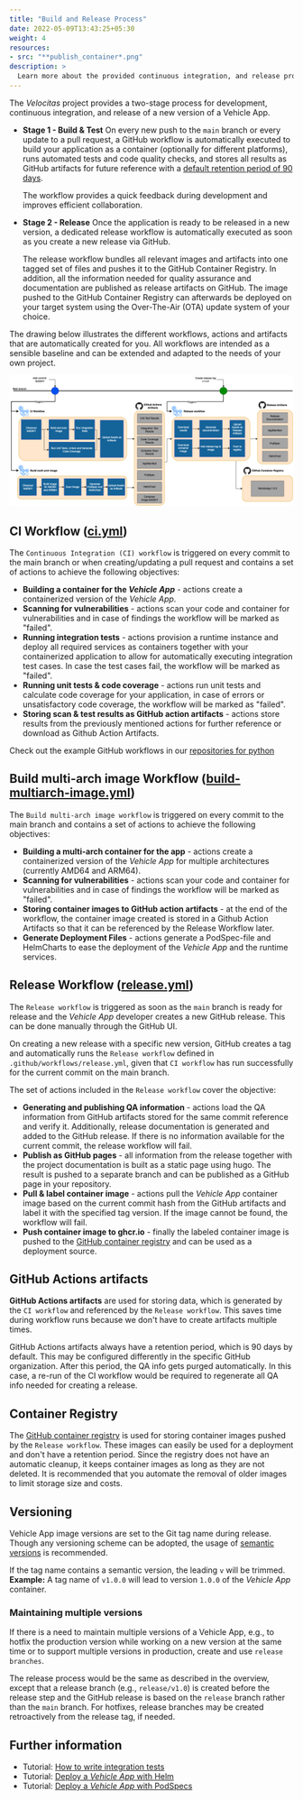 ```yaml
---
title: "Build and Release Process"
date: 2022-05-09T13:43:25+05:30
weight: 4
resources:
- src: "**publish_container*.png"
description: >
  Learn more about the provided continuous integration, and release process of a Vehicle App.
---
```


The _Velocitas_ project provides a two-stage process for development, continuous integration, and release of a new version of a Vehicle App.

- **Stage 1 - Build & Test**
  On every new push to the `main` branch or every update to a pull request, a GitHub workflow is automatically executed to build your application as a container (optionally for different platforms), runs automated tests and code quality checks, and stores all results as GitHub artifacts for future reference with a [default retention period of 90 days](https://docs.github.com/en/organizations/managing-organization-settings/configuring-the-retention-period-for-github-actions-artifacts-and-logs-in-your-organization).

  The workflow provides a quick feedback during development and improves efficient collaboration.

- **Stage 2 - Release**
  Once the application is ready to be released in a new version, a dedicated release workflow is automatically executed as soon as you create a new release via GitHub.

  The release workflow bundles all relevant images and artifacts into one tagged set of files and pushes it to the GitHub Container Registry. In addition, all the information needed for quality assurance and documentation are published as release artifacts on GitHub. The image pushed to the GitHub Container Registry can afterwards be deployed on your target system using the Over-The-Air (OTA) update system of your choice.

The drawing below illustrates the different workflows, actions and artifacts that are automatically created for you. All workflows are intended as a sensible baseline and can be extended and adapted to the needs of your own project.

![Workflows](./publish_container.png)

## CI Workflow ([ci.yml](https://github.com/eclipse-velocitas/vehicle-app-python-template/blob/main/.github/workflows/ci.yml))

The `Continuous Integration (CI) workflow` is triggered on every commit to the main branch or when creating/updating a pull request and contains a set of actions to achieve the following objectives:

- **Building a container for the _Vehicle App_** - actions create a containerized version of the _Vehicle App_.
- **Scanning for vulnerabilities** - actions scan your code and container for vulnerabilities and in case of findings the workflow will be marked as "failed".
- **Running integration tests** - actions provision a runtime instance and deploy all required services as containers together with your containerized application to allow for automatically executing integration test cases. In case the test cases fail, the workflow will be marked as "failed".
- **Running unit tests & code coverage** - actions run unit tests and calculate code coverage for your application, in case of errors or unsatisfactory code coverage, the workflow will be marked as "failed".
- **Storing scan & test results as GitHub action artifacts** - actions store results from the previously mentioned actions for further reference or download as Github Action Artifacts.

Check out the example GitHub workflows in our [repositories for python](https://github.com/eclipse-velocitas/vehicle-app-python-template/blob/main/.github/workflows/ci.yml)

## Build multi-arch image Workflow ([build-multiarch-image.yml](https://github.com/eclipse-velocitas/vehicle-app-python-template/blob/main/.github/workflows/build-multiarch-image.yml))

The `Build multi-arch image workflow` is triggered on every commit to the main branch and contains a set of actions to achieve the following objectives:

- **Building a multi-arch container for the app** - actions create a containerized version of the _Vehicle App_ for multiple architectures (currently AMD64 and ARM64).
- **Scanning for vulnerabilities** - actions scan your code and container for vulnerabilities and in case of findings the workflow will be marked as "failed".
- **Storing container images to GitHub action artifacts** - at the end of the workflow, the container image created is stored in a Github Action Artifacts so that it can be referenced by the Release Workflow later.
- **Generate Deployment Files** - actions generate a PodSpec-file and HelmCharts to ease the deployment of the _Vehicle App_ and the runtime services.

## Release Workflow ([release.yml](https://github.com/eclipse-velocitas/vehicle-app-python-template/blob/main/.github/workflows/release.yml))

The `Release workflow` is triggered as soon as the `main` branch is ready for release and the _Vehicle App_ developer creates a new GitHub release. This can be done manually through the GitHub UI.

On creating a new release with a specific new version, GitHub creates a tag and automatically runs the `Release workflow` defined in `.github/workflows/release.yml`, given that `CI workflow` has run successfully for the current commit on the main branch.

The set of actions included in the `Release workflow` cover the objective:

- **Generating and publishing QA information** - actions load the QA information from GitHub artifacts stored for the same commit reference and verify it. Additionally, release documentation is generated and added to the GitHub release. If there is no information available for the current commit, the release workflow will fail.
- **Publish as GitHub pages** - all information from the release together with the project documentation is built as a static page using hugo. The result is pushed to a separate branch and can be published as a GitHub page in your repository.
- **Pull & label container image** - actions pull the _Vehicle App_ container image based on the current commit hash from the GitHub artifacts and label it with the specified tag version. If the image cannot be found, the workflow will fail.
- **Push container image to ghcr.io** - finally the labeled container image is pushed to the [GitHub container registry](ghcr.io) and can be used as a deployment source.

## GitHub Actions artifacts

**GitHub Actions artifacts** are used for storing data, which is generated by the `CI workflow` and referenced by the `Release workflow`. This saves time during workflow runs because we don't have to create artifacts multiple times.

GitHub Actions artifacts always have a retention period, which is 90 days by default. This may be configured differently in the specific GitHub organization. After this period, the QA info gets purged automatically. In this case, a re-run of the CI workflow would be required to regenerate all QA info needed for creating a release.

## Container Registry

The [GitHub container registry](ghcr.io) is used for storing container images pushed by the `Release workflow`. These images can easily be used for a deployment and don't have a retention period.
Since the registry does not have an automatic cleanup, it keeps container images as long as they are not deleted. It is recommended that you automate the removal of older images to limit storage size and costs.

## Versioning

Vehicle App image versions are set to the Git tag name during release. Though any versioning scheme can be adopted, the usage of [semantic versions](https://semver.org/) is recommended.

If the tag name contains a semantic version, the leading `v` will be trimmed.
**Example:** A tag name of `v1.0.0` will lead to version `1.0.0` of the _Vehicle App_ container.

### Maintaining multiple versions

If there is a need to maintain multiple versions of a Vehicle App, e.g., to hotfix the production version while working on a new version at the same time or to support multiple versions in production, create and use `release branches`.

The release process would be the same as described in the overview, except that a release branch (e.g., `release/v1.0`) is created before the release step and the GitHub release is based on the `release` branch rather than the `main` branch. For hotfixes, release branches may be created retroactively from the release tag, if needed.

## Further information

- Tutorial: [How to write integration tests](/docs/tutorials/integration_tests)
- Tutorial: [Deploy a _Vehicle App_ with Helm](/docs/tutorials/tutorial_how_to_deploy_a_vehicle_app_with_helm)
- Tutorial: [Deploy a _Vehicle App_ with PodSpecs](/docs/tutorials/tutorial_how_to_deploy_a_vehicle_app_with_podspecs)
